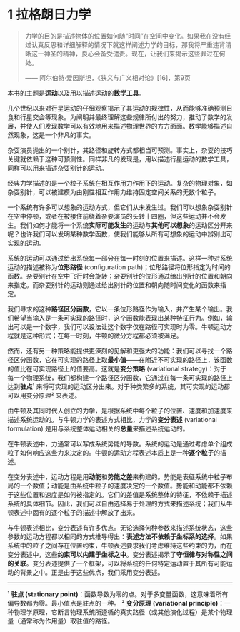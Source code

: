 # 1 拉格朗日力学

> 力学的目的是描述物体的位置如何随“时间”在空间中变化。如果我在没有经过认真反思和详细解释的情况下就这样阐述力学的目标，那我将严重违背清晰这一神圣的精神，良心会备受谴责。现在，让我们来揭示这些罪过在何处。
>
> —— 阿尔伯特·爱因斯坦，《狭义与广义相对论》[16]，第9页

本书的主题是**运动**以及用以描述运动的**数学工具**。

几个世纪以来对行星运动的仔细观察揭示了其运动的规律性，从而能够准确预测日食和行星交会等现象。为阐明并最终理解这些规律所付出的努力，推动了数学的发展，并使人们发现数学可以有效地用来描述物理世界的方方面面。数学能够描述自然现象，这是一个非凡的事实。

杂耍演员抛出的一个别针，其路径和旋转方式都相当可预测。事实上，杂耍的技巧关键就依赖于这种可预测性。同样非凡的发现是，用以描述行星运动的数学工具，同样可以用来描述杂耍别针的运动。

经典力学描述的是一个粒子系统在相互作用力作用下的运动。复杂的物理对象，如杂耍别针，可以被建模为由刚性相互作用力维持固定空间关系的无数个粒子。

一个系统有许多可以想象的运动方式，但它们从未发生过。我们可以想象杂耍别针在空中停顿，或者在被接住前绕着杂耍演员的头转十四圈，但这些运动并不会发生。我们如何才能将一个系统**实际可能发生**的运动与**其他可以想象**的运动区分开来呢？也许我们可以发明某种数学函数，使我们能够从所有可想象的运动中辨别出可实现的运动。

系统的运动可以通过给出系统每一部分在每一时刻的位置来描述。这样一种对系统运动的描述被称为**位形路径** (configuration path)；位形路径将位形指定为时间的函数。杂耍别针在空中飞行时会旋转；杂耍别针的位形通过给出别针的位置和朝向来指定。而杂耍别针的运动则通过给出别针的位置和朝向随时间变化的函数来指定。

我们寻求的这种**路径区分函数**，它以一条位形路径作为输入，并产生某个输出。我们希望当输入是一条可实现的路径时，这个函数能表现出某种特征行为。例如，输出可以是一个数字，我们可以设法让这个数字仅在路径可实现时为零。牛顿运动方程就是这种形式；在每一时刻，牛顿的微分方程都必须被满足。

然而，还有另一种策略能提供更深刻的见解和更强大的功能：我们可以寻找一个路径区分函数，它在可实现的路径上取**最小值**——在附近不可实现的路径上，该函数的值比在可实现路径上的值要高。这就是**变分策略** (variational strategy)：对于每一个物理系统，我们都构建一个路径区分函数，它通过在每一条可实现的路径上达到**驻点**¹ 来将可实现的运动区分出来。对于种类繁多的系统，其可实现的运动都可以用变分原理² 来表述。

由牛顿及其同时代人创立的力学，是根据系统中每个粒子的位置、速度和加速度来描述系统运动的。与牛顿力学的表述方式相比，力学的**变分表述** (variational formulation) 是用与系统整体运动相关的**总量**来描述系统运动的。

在牛顿表述中，力通常可以写成系统势能的导数。系统的运动是通过考虑单个组成粒子如何响应这些力来决定的。牛顿的运动方程表述本质上是一种**逐个粒子**的描述。

在变分表述中，运动方程是用**动能**和**势能之差**来构建的。势能是表征系统中粒子布局的一个数值；动能是由系统中粒子的速度决定的一个数值。势能和动能都不依赖于这些位置和速度是如何被指定的。它们的差值是系统整体的特征，不依赖于描述系统的具体细节。因此，我们可以自由选择易于处理的方式来描述系统；我们从牛顿表述中固有的逐个粒子的描述中解放了出来。

与牛顿表述相比，变分表述有许多优点。无论选择何种参数来描述系统状态，这些参数的运动方程都以相同的方式推导得出：**表述方法不依赖于坐标系的选择**。如果系统中的粒子之间存在位置约束，牛顿表述要求我们考虑维持这些约束的力，而在变分表述中，这些**约束可以内建于坐标之中**。变分表述揭示了**守恒律与对称性之间的关联**。变分表述提供了一个框架，可以将系统的任何特定运动置于其所有可能运动的背景之中。正是由于这些优点，我们采用变分表述。

---
¹ **驻点 (stationary point)**：函数导数为零的点。对于多变量函数，这意味着所有偏导数都为零。最小值点是驻点的一种。
² **变分原理 (variational principle)**：一种物理学原理，它断言物理系统所遵循的真实路径（或其他演化过程）是某个物理量（通常称为作用量）取驻值的路径。

